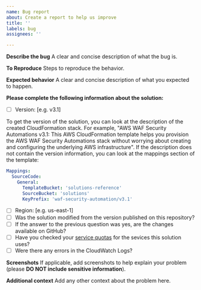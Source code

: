 ```yaml
---
name: Bug report
about: Create a report to help us improve
title: ''
labels: bug
assignees: ''

---
```


**Describe the bug**
A clear and concise description of what the bug is.

**To Reproduce**
Steps to reproduce the behavior.

**Expected behavior**
A clear and concise description of what you expected to happen.

**Please complete the following information about the solution:**
- [ ] Version: [e.g. v3.1]

To get the version of the solution, you can look at the description of the created CloudFormation stack. For example, "AWS WAF Security Automations v3.1: This AWS CloudFormation template helps you provision the AWS WAF Security Automations stack without worrying about creating and configuring the underlying AWS infrastructure". If the description does not contain the version information, you can look at the mappings section of the template:

```yaml
Mappings:
  SourceCode:
    General:
      TemplateBucket: 'solutions-reference'
      SourceBucket: 'solutions'
      KeyPrefix: 'waf-security-automation/v3.1'
```

- [ ] Region: [e.g. us-east-1]
- [ ] Was the solution modified from the version published on this repository?
- [ ] If the answer to the previous question was yes, are the changes available on GitHub?
- [ ] Have you checked your [service quotas](https://docs.aws.amazon.com/general/latest/gr/aws_service_limits.html) for the sevices this solution uses?
- [ ] Were there any errors in the CloudWatch Logs?

**Screenshots**
If applicable, add screenshots to help explain your problem (please **DO NOT include sensitive information**).

**Additional context**
Add any other context about the problem here.

